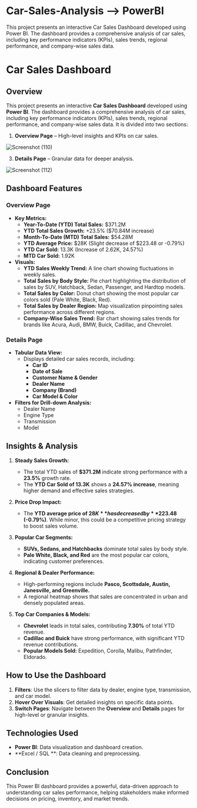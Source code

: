 # Car-Sales-Analysis --> PowerBI
This project presents an interactive Car Sales Dashboard developed using Power BI. The dashboard provides a comprehensive analysis of car sales, including key performance indicators (KPIs), sales trends, regional performance, and company-wise sales data.

# Car Sales Dashboard

## Overview
This project presents an interactive **Car Sales Dashboard** developed using **Power BI**. The dashboard provides a comprehensive analysis of car sales, including key performance indicators (KPIs), sales trends, regional performance, and company-wise sales data. It is divided into two sections:

1. **Overview Page** – High-level insights and KPIs on car sales.

![Screenshot (110)](https://github.com/user-attachments/assets/56f0f044-dd6a-49a6-aebf-f8b70fbc4cd0)

3. **Details Page** – Granular data for deeper analysis.

![Screenshot (112)](https://github.com/user-attachments/assets/b94c58c6-892f-4e1f-ab4e-35355a1b9df0)


## Dashboard Features
### **Overview Page**
- **Key Metrics:**
  - **Year-To-Date (YTD) Total Sales:** $371.2M
  - **YTD Total Sales Growth:** +23.5% ($70.84M increase)
  - **Month-To-Date (MTD) Total Sales:** $54.28M
  - **YTD Average Price:** $28K (Slight decrease of $223.48 or -0.79%)
  - **YTD Car Sold:** 13.3K (Increase of 2.62K, 24.57%)
  - **MTD Car Sold:** 1.92K
- **Visuals:**
  - **YTD Sales Weekly Trend:** A line chart showing fluctuations in weekly sales.
  - **Total Sales by Body Style:** Pie chart highlighting the distribution of sales by SUV, Hatchback, Sedan, Passenger, and Hardtop models.
  - **Total Sales by Color:** Donut chart showing the most popular car colors sold (Pale White, Black, Red).
  - **Total Sales by Dealer Region:** Map visualization pinpointing sales performance across different regions.
  - **Company-Wise Sales Trend:** Bar chart showing sales trends for brands like Acura, Audi, BMW, Buick, Cadillac, and Chevrolet.

### **Details Page**
- **Tabular Data View:**
  - Displays detailed car sales records, including:
    - **Car ID**
    - **Date of Sale**
    - **Customer Name & Gender**
    - **Dealer Name**
    - **Company (Brand)**
    - **Car Model & Color**
- **Filters for Drill-down Analysis:**
  - Dealer Name
  - Engine Type
  - Transmission
  - Model

## Insights & Analysis
1. **Steady Sales Growth:**
   - The total YTD sales of **$371.2M** indicate strong performance with a **23.5%** growth rate.
   - The **YTD Car Sold of 13.3K** shows a **24.57% increase**, meaning higher demand and effective sales strategies.

2. **Price Drop Impact:**
   - The **YTD average price of $28K** has decreased by **$223.48 (-0.79%)**. While minor, this could be a competitive pricing strategy to boost sales volume.

3. **Popular Car Segments:**
   - **SUVs, Sedans, and Hatchbacks** dominate total sales by body style.
   - **Pale White, Black, and Red** are the most popular car colors, indicating customer preferences.

4. **Regional & Dealer Performance:**
   - High-performing regions include **Pasco, Scottsdale, Austin, Janesville, and Greenville.**
   - A regional heatmap shows that sales are concentrated in urban and densely populated areas.

5. **Top Car Companies & Models:**
   - **Chevrolet** leads in total sales, contributing **7.30%** of total YTD revenue.
   - **Cadillac and Buick** have strong performance, with significant YTD revenue contributions.
   - **Popular Models Sold:** Expedition, Corolla, Malibu, Pathfinder, Eldorado.

## How to Use the Dashboard
1. **Filters**: Use the slicers to filter data by dealer, engine type, transmission, and car model.
2. **Hover Over Visuals**: Get detailed insights on specific data points.
3. **Switch Pages**: Navigate between the **Overview** and **Details** pages for high-level or granular insights.

## Technologies Used
- **Power BI**: Data visualization and dashboard creation.
- **Excel / SQL **: Data cleaning and preprocessing.

## Conclusion
This Power BI dashboard provides a powerful, data-driven approach to understanding car sales performance, helping stakeholders make informed decisions on pricing, inventory, and market trends.
